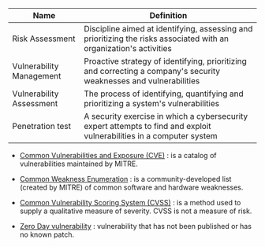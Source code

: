 | Name    | Definition |
| -------- | ------- |
| Risk Assessment  | Discipline aimed at identifying, assessing and prioritizing the risks associated with an organization's activities   |  |
| Vulnerability Management | Proactive strategy of identifying, prioritizing and correcting a company's security weaknesses and vulnerabilities    |
| Vulnerability Assessment   | The process of identifying, quantifying and prioritizing a system's vulnerabilities    |
| Penetration test   | A security exercise in which a cybersecurity expert attempts to find and exploit vulnerabilities in a computer system    |


- [Common Vulnerabilities and Exposure (CVE)](https://cve.mitre.org/) : is a catalog of vulnerabilities maintained by MITRE.

- [Common Weakness Enumeration](https://cwe.mitre.org/about/index.html) : is a community-developed list (created by MITRE) of common software and hardware weaknesses.

- [Common Vulnerability Scoring System (CVSS)](https://nvd.nist.gov/vuln-metrics/cvss/v3-calculator) : is a method used to supply a qualitative measure of severity. CVSS is not a measure of risk.

- [Zero Day vulnerability](https://www.kaspersky.com/resource-center/definitions/zero-day-exploit) :  vulnerability that has not been published or has no known patch.